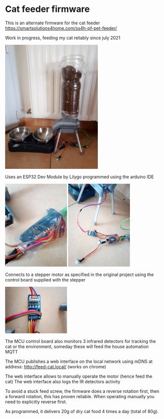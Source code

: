 # Cat feeder firmware

This is an alternate firmware for the cat feeder https://smartsolutions4home.com/ss4h-pf-pet-feeder/

Work in progress, feeding my cat reliably since july 2021

<img src="https://raw.githubusercontent.com/joseluu/cat-feeder/master/Documents/Photos/Cat_feeder.jpg" width="300">

Uses an ESP32 Dev Module by Lilygo programmed using the arduino IDE

<img src="https://raw.githubusercontent.com/joseluu/cat-feeder/master/Documents/Photos/feeder_esp32_details.jpg" width="200">

<img src="https://raw.githubusercontent.com/joseluu/cat-feeder/master/Documents/Photos/feeder_electronics_overview.jpg" width="200">

Connects to a stepper motor as specified in the original project using the control board supplied with the stepper

<img src="https://raw.githubusercontent.com/joseluu/cat-feeder/master/Documents/Photos/feeder_stepper_board.jpg" width="200">


The MCU control board also monitors 3 infrared detectors for tracking the cat or the environment, someday these will feed the house automation MQTT

The MCU publishes a web interface on the local network using mDNS at address: http://feed-cat.local/ (works on chrome)

The web interface allows to manually operate the motor (hence feed the cat)
The web interface also logs the IR detectors activity

To avoid a stuck feed screw, the firmware does a reverse rotation first, then a forward rotation, this has proven reliable. When operating manually you need to explicitly reverse first.

As programmed, it delivers 20g of dry cat food 4 times a day (total of 80g).
